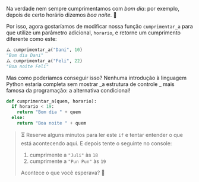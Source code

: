 Na verdade nem sempre cumprimentamos com _bom dia_: por exemplo, depois de certo horário dizemos _boa noite_. :night_with_stars:

Por isso, agora gostaríamos de modificar nossa função `cumprimentar_a` para que utilize um parâmetro adicional, `horario`, e retorne um cumprimento diferente como este:

```python
ム cumprimentar_a("Dani", 10)
"Bom dia Dani"
ム cumprimentar_a("Feli", 22)
"Boa noite Feli"
```

Mas como poderíamos conseguir isso? Nenhuma introdução à linguagem Python estaria completa sem mostrar _a estrutura de controle _ mais famosa da programação: a alternativa condicional!

```python
def cumprimentar_a(quem, horario):
  if horario < 19:
	return "Bom dia " + quem
  else:
	return "Boa noite " + quem
```

> :hourglass_flowing_sand: Reserve alguns minutos para ler este `if` e tentar entender o que está acontecendo aqui. E depois tente o seguinte no console:
>
>  1. cumprimente a `"Juli"` às `18`
>  2. cumprimente a `"Pun Pun"` às `19`
>
> Acontece o que você esperava? :thinking:

